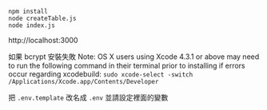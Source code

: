 ```
npm install
node createTable.js
node index.js
```
http://localhost:3000

如果 bcrypt 安裝失敗
Note: OS X users using Xcode 4.3.1 or above may need to run the following command in their terminal prior to installing if errors occur regarding xcodebuild:  `sudo xcode-select -switch /Applications/Xcode.app/Contents/Developer`

把 `.env.template` 改名成 `.env` 並請設定裡面的變數